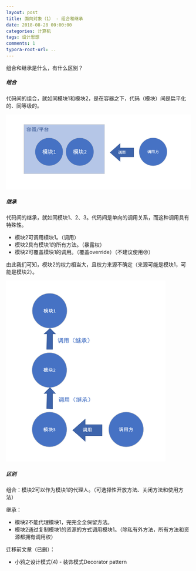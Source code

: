 ```yaml
---
layout: post
title: 面向对象（1） - 组合和继承
date: 2018-08-28 00:00:00
categories: 计算机
tags: 设计思想
comments: 1
typora-root-url: ..
---
```



组合和继承是什么，有什么区别？





##### 组合

代码间的组合，就如同模块1和模块2，是在容器之下，代码（模块）间是扁平化的、同等级的。

![1539192916829](/assets/blog_res/1539192806702.png)

##### 继承

代码间的继承，就如同模块1、2、3。代码间是单向的调用关系，而这种调用具有特殊性。

- 模块2可调用模块1。（调用）
- 模块2具有模块1的所有方法。（暴露权）
- 模块2可覆盖模块1的调用。（覆盖override）（不建议使用😣）

由此我们可知，模块2的权力相当大，且权力来源不确定（来源可能是模块1，可能是模块2）。

![1539193341673](/assets/blog_res/1539193341673.png)



##### 区别

组合：模块2可以作为模块1的代理人。（可选择性开放方法、关闭方法和使用方法）

继承：

- 模块2不能代理模块1，完完全全保留方法。
- 模块2通过复制模块1的资源的方式调用模块1。（除私有外方法，所有方法和资源都拥有调用权）



迁移前文章（已删）：

- 小鸦之设计模式(4) - 装饰模式Decorator pattern

